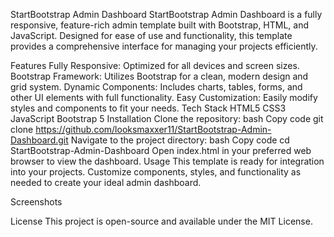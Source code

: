 StartBootstrap Admin Dashboard
StartBootstrap Admin Dashboard is a fully responsive, feature-rich admin template built with Bootstrap, HTML, and JavaScript. Designed for ease of use and functionality, this template provides a comprehensive interface for managing your projects efficiently.

Features
Fully Responsive: Optimized for all devices and screen sizes.
Bootstrap Framework: Utilizes Bootstrap for a clean, modern design and grid system.
Dynamic Components: Includes charts, tables, forms, and other UI elements with full functionality.
Easy Customization: Easily modify styles and components to fit your needs.
Tech Stack
HTML5
CSS3
JavaScript
Bootstrap 5
Installation
Clone the repository:
bash
Copy code
git clone https://github.com/looksmaxxer11/StartBootstrap-Admin-Dashboard.git
Navigate to the project directory:
bash
Copy code
cd StartBootstrap-Admin-Dashboard
Open index.html in your preferred web browser to view the dashboard.
Usage
This template is ready for integration into your projects. Customize components, styles, and functionality as needed to create your ideal admin dashboard.

Screenshots

License
This project is open-source and available under the MIT License.
